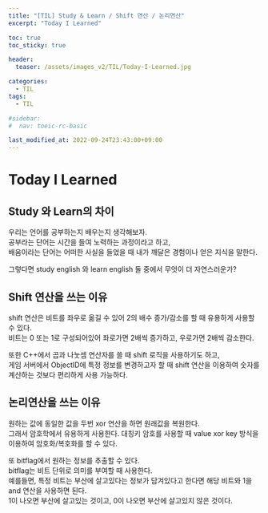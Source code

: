 ```yaml
---
title: "[TIL] Study & Learn / Shift 연산 / 논리연산"
excerpt: "Today I Learned"

toc: true
toc_sticky: true

header:
  teaser: /assets/images_v2/TIL/Today-I-Learned.jpg

categories:
  - TIL
tags:
  - TIL

#sidebar:
#  nav: toeic-rc-basic

last_modified_at: 2022-09-24T23:43:00+09:00
---
```


# Today I Learned

## Study 와 Learn의 차이

우리는 언어를 공부하는지 배우는지 생각해보자.  
공부라는 단어는 시간을 들여 노력하는 과정이라고 하고,  
배움이라는 단어는 어떠한 사실을 들었을 때 내가 깨달은 경험이나 얻은 지식을 말한다.  

그렇다면 study english 와 learn english 둘 중에서 무엇이 더 자연스러운가?  


## Shift 연산을 쓰는 이유

shift 연산은 비트를 좌우로 옮길 수 있어  2의 배수 증가/감소를 할 때 유용하게 사용할 수 있다.  
비트는 0 또는 1로 구성되어있어 좌로가면 2배씩 증가하고, 우로가면 2배씩 감소한다.  

또한 C++에서 곱과 나눗셈 연산자를 쓸 때 shift 로직을 사용하기도 하고,  
게임 서버에서 ObjectID에 특정 정보를 변경하고자 할 때 shift 연산을 이용하여 숫자를 계산하는 것보다 편리하게 사용 가능하다.  

## 논리연산을 쓰는 이유

원하는 값에 동일한 값을 두번 xor 연산을 하면 원래값을 복원한다.  
그래서 암호학에서 유용하게 사용한다. 대칭키 암호를 사용할 때 value xor key 방식을 이용하여 암호화/복호화를 할 수 있다.  

또 bitflag에서 원하는 정보를 추출할 수 있다.  
bitflag는 비트 단위로 의미를 부여할 때 사용한다.  
예를들면, 특정 비트는 부산에 살고있다는 정보가 담겨있다고 한다면 해당 비트와 1을 and 연산을 사용하면 된다.  
1이 나오면 부산에 살고있는 것이고, 0이 나오면 부산에 살고있지 않은 것이다.  